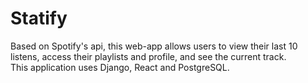 # Statify

Based on Spotify's api, this web-app allows users to view their last 10 listens, access their playlists and profile, and see the current track. <br/>
This application uses Django, React and PostgreSQL. <br/>

